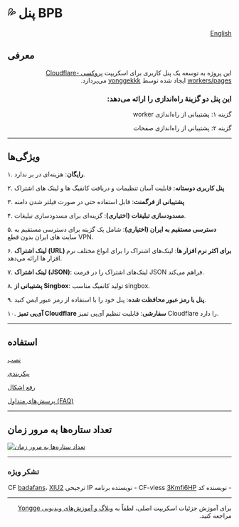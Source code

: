 # 💦 پنل BPB

<div dir="rtl">
<a href="README.md">English</a>
</div>

## معرفی
<div dir="rtl">

این پروژه به توسعه یک پنل کاربری برای اسکریپت <a href="https://github.com/yonggekkk/Cloudflare-workers-pages-vless">پروکسی Cloudflare-workers/pages</a> ایجاد شده توسط <a href="https://github.com/yonggekkk">yonggekkk</a> می‌پردازد.

### این پنل دو گزینهٔ راه‌اندازی را ارائه می‌دهد:

گزینه ۱: پشتیبانی از راه‌اندازی worker

گزینه ۲: پشتیبانی از راه‌اندازی صفحات

</div>

---

## ویژگی‌ها

۱. **رایگان**: هزینه‌ای در بر ندارد.

۲. **پنل کاربری دوستانه**: قابلیت آسان تنظیمات و دریافت کانفیگ ها و لینک های اشتراک 

۳. **پشتیبانی از فرگمنت**: قابل استفاده حتی در صورت فیلتر شدن دامنه

۴. **مسدودسازی تبلیغات (اختیاری)**: گزینه‌ای برای مسدودسازی تبلیغات.

۵. **دسترسی مستقیم به ایران (اختیاری)**: شامل یک گزینه برای دسترسی مستقیم به  سایت های ایران بدون قطع VPN.

۶. **لینک اشتراک (URL) برای اکثر نرم افزار ها**: لینک‌های اشتراک را برای انواع مختلف نرم افزار ها ارائه می‌دهد.

۷. **لینک اشتراک (JSON)**: لینک‌های اشتراک را در فرمت JSON فراهم می‌کند.

۸. **پشتیبانی از  Singbox**: تولید کانفیگ مناسب singbox.

۹. **پنل با رمز عبور محافظت شده**: پنل خود را با استفاده از رمز عبور ایمن کنید.

۱۰. **آی‌پی تمیز Cloudflare سفارشی**: قابلیت تنظیم آی‌پی تمیز Cloudflare را دارد.



---

## استفاده
[نصب](docs/installation_fa.md)

[پیکربندی](docs/configuration.md)

[رفع اشکال](docs/troubleshooting.md)

[پرسش‌های متداول (FAQ)](docs/faq.md)

---

## تعداد ستاره‌ها به مرور زمان
[![تعداد ستاره‌ها به مرور زمان](https://starchart.cc/bia-pain-bache/BPB-Worker-Panel.svg?variant=adaptive)](https://starchart.cc/bia-pain-bache/BPB-Worker-Panel)

---

### تشکر ویژه
<div dir="rtl">
- نویسنده کد CF-vless <a href="https://github.com/3Kmfi6HP/EDtunnel">3Kmfi6HP</a>
- نویسنده برنامه IP ترجیحی CF <a href="https://github.com/badafans/Cloudflare-IP-SpeedTest">badafans</a>، <a href="https://github.com/XIU2/CloudflareSpeedTest">XIU2</a>
</div>

---

<div dir="rtl">
برای آموزش جزئیات اسکریپت اصلی، لطفاً به <a href="https://ygkkk.blogspot.com/2023/07/cfworkers-vless.html">وبلاگ و آموزش‌های ویدیویی Yongge</a> مراجعه کنید.
</div>
